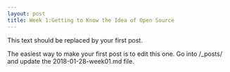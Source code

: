 ```yaml
---
layout: post
title: Week 1:Getting to Know the Idea of Open Source
---
```



This text should be replaced by your first post. 

The easiest way to make your first post is to edit this one. 
Go into /_posts/ and update the 2018-01-28-week01.md file. 



